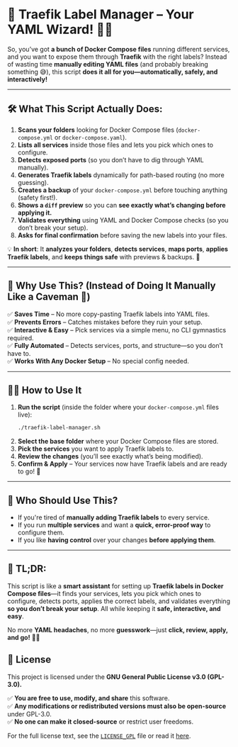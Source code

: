 # 🚀 Traefik Label Manager – Your YAML Wizard! 🧙‍♂️

So, you’ve got **a bunch of Docker Compose files** running different services, and you want to expose them through **Traefik** with the right labels? Instead of wasting time **manually editing YAML files** (and probably breaking something 😅), this script **does it all for you—automatically, safely, and interactively!**  

---

## 🛠️ What This Script Actually Does:
1. **Scans your folders** looking for Docker Compose files (`docker-compose.yml` or `docker-compose.yaml`).  
2. **Lists all services** inside those files and lets you pick which ones to configure.  
3. **Detects exposed ports** (so you don’t have to dig through YAML manually).  
4. **Generates Traefik labels** dynamically for path-based routing (no more guessing).  
5. **Creates a backup** of your `docker-compose.yml` before touching anything (safety first!).  
6. **Shows a `diff` preview** so you can **see exactly what’s changing before applying it.**  
7. **Validates everything** using YAML and Docker Compose checks (so you don’t break your setup).  
8. **Asks for final confirmation** before saving the new labels into your files.  

💡 **In short**: It **analyzes your folders**, **detects services**, **maps ports**, **applies Traefik labels**, and **keeps things safe** with previews & backups. 🚀  

---

## 🎯 Why Use This? (Instead of Doing It Manually Like a Caveman 🦴)
✅ **Saves Time** – No more copy-pasting Traefik labels into YAML files.  
✅ **Prevents Errors** – Catches mistakes before they ruin your setup.  
✅ **Interactive & Easy** – Pick services via a simple menu, no CLI gymnastics required.  
✅ **Fully Automated** – Detects services, ports, and structure—so you don’t have to.  
✅ **Works With Any Docker Setup** – No special config needed.  

---

## 👨‍💻 How to Use It
1. **Run the script** (inside the folder where your `docker-compose.yml` files live):  
   ```bash
   ./traefik-label-manager.sh
   ```
2. **Select the base folder** where your Docker Compose files are stored.  
3. **Pick the services** you want to apply Traefik labels to.  
4. **Review the changes** (you’ll see exactly what’s being modified).  
5. **Confirm & Apply** – Your services now have Traefik labels and are ready to go! 🎉  

---

## 🤔 Who Should Use This?
- If you're tired of **manually adding Traefik labels** to every service.  
- If you run **multiple services** and want a **quick, error-proof way** to configure them.  
- If you like **having control** over your changes **before applying them**.  

---

## 🚀 TL;DR:
This script is like a **smart assistant** for setting up **Traefik labels in Docker Compose files**—it finds your services, lets you pick which ones to configure, detects ports, applies the correct labels, and validates everything **so you don’t break your setup**. All while keeping it **safe, interactive, and easy**.  

No more **YAML headaches**, no more **guesswork**—just **click, review, apply, and go!** 🚀😎  

## 📜 License
This project is licensed under the **GNU General Public License v3.0 (GPL-3.0).**  

✅ **You are free to use, modify, and share** this software.  
✅ **Any modifications or redistributed versions must also be open-source** under GPL-3.0.  
✅ **No one can make it closed-source** or restrict user freedoms.  

For the full license text, see the [`LICENSE_GPL`](LICENSE_GPL) file or read it [here](https://www.gnu.org/licenses/gpl-3.0.en.html).


